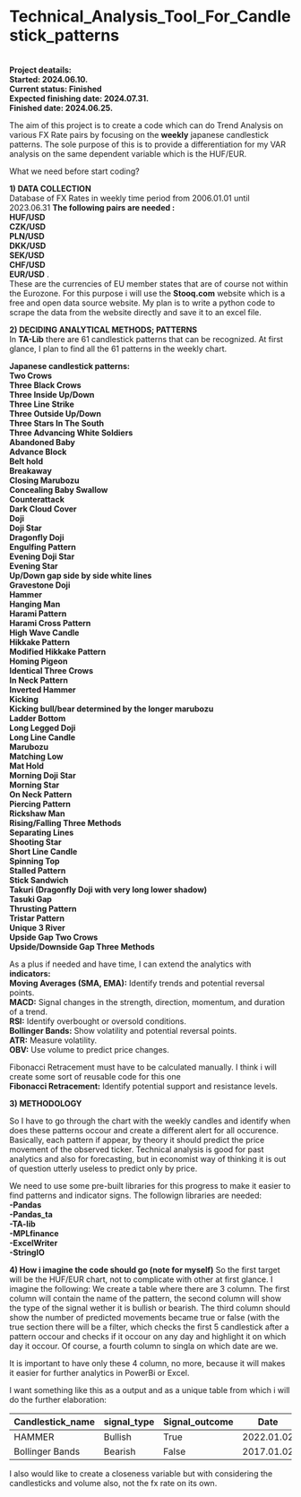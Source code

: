 # Technical_Analysis_Tool_For_Candlestick_patterns
**<br> Project deatails:
<br> Started: 2024.06.10.
<br> Current status: Finished
<br> Expected finishing date: 2024.07.31.
<br> Finished date: 2024.06.25.**

The aim of this project is to create a code which can do Trend Analysis on various FX Rate pairs by focusing on the **weekly** japanese candlestick patterns. 
The sole purpose of this is to provide a differentiation for my VAR analysis on the same dependent variable which is the HUF/EUR.

What we need before start coding?

**1) DATA COLLECTION**
<br> Database of FX Rates in weekly time period from 2006.01.01 until 2023.06.31
**The following pairs are needed : <br>HUF/USD	<br>CZK/USD	<br>PLN/USD	<br>DKK/USD	<br>SEK/USD	<br>CHF/USD	<br>EUR/USD**  . 
<br>These are the currencies of EU member states that are of course not within the Eurozone.
For this purpose i will use the **Stooq.com** website which is a free and open data source website. My plan is to write a python code to scrape the data from the website directly and save it to an excel file.
  
**2) DECIDING ANALYTICAL METHODS;    PATTERNS**
<br> In **TA-Lib** there are 61 candlestick patterns that can be recognized. At first glance, I plan to find all the 61 patterns in the weekly chart.

**Japanese candlestick patterns:**
**<br> Two Crows
<br> Three Black Crows
<br> Three Inside Up/Down
<br> Three Line Strike
<br> Three Outside Up/Down
<br> Three Stars In The South
<br> Three Advancing White Soldiers
<br> Abandoned Baby
<br> Advance Block
<br> Belt hold
<br> Breakaway
<br> Closing Marubozu
<br> Concealing Baby Swallow
<br> Counterattack
<br> Dark Cloud Cover
<br> Doji
<br> Doji Star
<br> Dragonfly Doji 
<br> Engulfing Pattern
<br> Evening Doji Star
<br> Evening Star
<br> Up/Down gap side by side white lines
<br> Gravestone Doji
<br> Hammer
<br> Hanging Man
<br> Harami Pattern
<br> Harami Cross Pattern
<br> High Wave Candle
<br> Hikkake Pattern
<br> Modified Hikkake Pattern
<br> Homing Pigeon
<br> Identical Three Crows
<br> In Neck Pattern
<br> Inverted Hammer
<br> Kicking
<br> Kicking   bull/bear determined by the longer marubozu
<br> Ladder Bottom
<br> Long Legged Doji
<br> Long Line Candle
<br> Marubozu
<br> Matching Low
<br> Mat Hold
<br> Morning Doji Star
<br> Morning Star
<br> On Neck Pattern
<br> Piercing Pattern
<br> Rickshaw Man
<br> Rising/Falling Three Methods
<br> Separating Lines
<br> Shooting Star
<br> Short Line Candle
<br> Spinning Top
<br> Stalled Pattern
<br> Stick Sandwich
<br> Takuri (Dragonfly Doji with very long lower shadow)
<br> Tasuki Gap
<br> Thrusting Pattern
<br> Tristar Pattern
<br> Unique 3 River
<br> Upside Gap Two Crows
<br> Upside/Downside Gap Three Methods**

As a plus if needed and have time, I can extend the analytics with **indicators:**
<br>**Moving Averages (SMA, EMA):** Identify trends and potential reversal points.
<br>**MACD:** Signal changes in the strength, direction, momentum, and duration of a trend.
<br>**RSI:** Identify overbought or oversold conditions.
<br>**Bollinger Bands:** Show volatility and potential reversal points.
<br>**ATR:** Measure volatility.
<br>**OBV:** Use volume to predict price changes.

Fibonacci Retracement must have to be calculated manually. I think i will create some sort of reusable code for this one
<br>**Fibonacci Retracement:** Identify potential support and resistance levels.


**3) METHODOLOGY**

So I have to go through the chart with the weekly candles and identify when does these patterns occour and create a different alert for all occurence. Basically, each pattern if appear, by theory it should predict the price movement of the observed ticker.  Technical analysis is good for past analytics and also for forecasting, but in economist way of thinking it is out of question utterly useless to predict only by price.

We need to use some pre-built libraries for this progress to make it easier to find patterns and indicator signs.
The followign libraries are needed:
<br> **-Pandas**
<br> **-Pandas_ta**
<br> **-TA-lib**
<br> **-MPLfinance**
<br> **-ExcelWriter**
<br> **-StringIO**


**4) How i imagine the code should go (note for myself)**
So the first target will be the HUF/EUR chart, not to complicate with other at first glance. I imagine the following:
We create a table where there are 3 column. The first column will contain the name of the pattern, the second column will show the type of the signal wether it is bullish or bearish. The third column should show the number of predicted movements became true or false (with the true section there will be a filter, which checks the first 5 candlestick after a pattern occour and checks if it occour on any day and highlight it on which day it occour. Of course, a fourth column to singla on which date are we.

It is important to have only these 4 column, no more, because it will makes it easier for further analytics in PowerBi or Excel.

I want something like this as a output and as a unique table from which i will do the further elaboration:

| Candlestick_name          | signal_type        | Signal_outcome                | Date     |
| ------------- | ------------- | -------------       | ------------- |
| HAMMER     | Bullish       |         True      | 2022.01.02    |
| Bollinger Bands       | Bearish       |  False    | 2017.01.02    |


I also would like to create a closeness variable but with considering the candlesticks and volume also, not the fx rate on its own.
